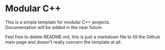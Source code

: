 # Modular C++

This is a simple template for modular C++ projects.  
Documentation will be added in the near future.

Feel free to delete README.md, this is just a markdown file to fill the
Github main page and doesn't really concern the template at all.
